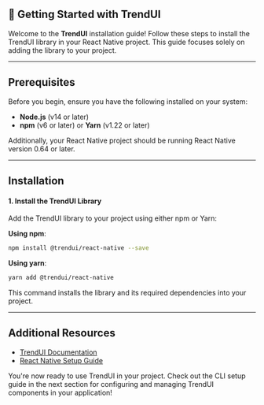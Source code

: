 ## 🚀 Getting Started with TrendUI

Welcome to the **TrendUI** installation guide! Follow these steps to install the TrendUI library in your React Native project. This guide focuses solely on adding the library to your project.

---

## Prerequisites

Before you begin, ensure you have the following installed on your system:
- **Node.js** (v14 or later)
- **npm** (v6 or later) or **Yarn** (v1.22 or later)

Additionally, your React Native project should be running React Native version 0.64 or later.

---

## Installation

#### 1. Install the TrendUI Library

Add the TrendUI library to your project using either npm or Yarn:

**Using npm**:
```bash
npm install @trendui/react-native --save
```

**Using yarn**:
```bash
yarn add @trendui/react-native
```

This command installs the library and its required dependencies into your project.

---

## Additional Resources
- [TrendUI Documentation](https://trendui.com/docs)
- [React Native Setup Guide](https://reactnative.dev/docs/environment-setup)

You're now ready to use TrendUI in your project. Check out the CLI setup guide in the next section for configuring and managing TrendUI components in your application!

